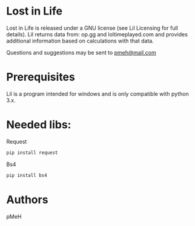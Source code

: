 # Lost in Life

Lost in Life is released under a GNU license (see Lil Licensing for full details).
Lil returns data from: op.gg and loltimeplayed.com and provides additional information based on calculations with that data.

Questions and suggestions may be sent to pmeh@mail.com

# Prerequisites

Lil is a program intended for windows and is only compatible with python 3.x.

# Needed libs:

Request
```sh
pip install request
```

Bs4
```sh
pip install bs4
```

# Authors

pMeH
